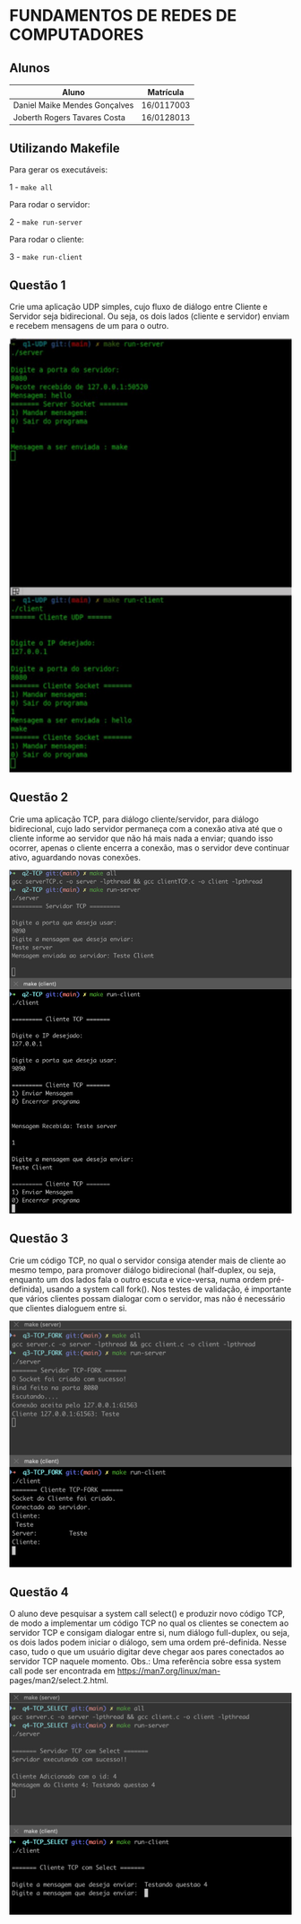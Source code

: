 # FUNDAMENTOS DE REDES DE COMPUTADORES

## Alunos

| Aluno | Matrícula |
| ----- |-----------|
| Daniel Maike Mendes Gonçalves | 16/0117003 | 
| Joberth Rogers Tavares Costa | 16/0128013 |

## Utilizando Makefile

Para gerar os executáveis:

1 - ```make all```

Para rodar o servidor:

2 - ```make run-server```

Para rodar o cliente:

3 - ```make run-client```

## Questão 1

Crie uma aplicação UDP simples, cujo fluxo de diálogo entre Cliente e Servidor seja bidirecional. Ou seja, os dois lados (cliente e servidor) enviam e recebem mensagens de um para o outro.

![q1](./assets/q1.png)

## Questão 2

Crie uma aplicação TCP, para diálogo cliente/servidor, para diálogo bidirecional, cujo lado servidor permaneça com a conexão ativa até que o cliente informe ao servidor que não há mais nada a enviar; quando isso ocorrer, apenas o cliente encerra a conexão, mas o servidor deve continuar ativo, aguardando novas conexões.

![questao2](./assets/q2tcp.png)

## Questão 3

Crie um código TCP, no qual o servidor consiga atender mais de cliente ao mesmo tempo, para promover diálogo bidirecional (half-duplex, ou seja, enquanto um dos lados fala o outro escuta e vice-versa, numa ordem pré-definida), usando a system call fork(). Nos testes de validação, é importante que vários clientes possam dialogar com o servidor, mas não é necessário que clientes dialoguem entre si.

![q3](./assets/q3.png)

## Questão 4

O aluno deve pesquisar a system call select() e produzir novo código TCP, de modo a implementar um código TCP no qual os clientes se conectem ao servidor TCP e consigam dialogar entre si, num diálogo full-duplex, ou seja, os dois lados podem iniciar o diálogo, sem uma ordem pré-definida. Nesse caso, tudo o que um usuário digitar deve chegar aos pares conectados ao servidor TCP naquele momento. Obs.: Uma referência sobre essa system call pode ser encontrada em https://man7.org/linux/man- pages/man2/select.2.html.

![q4](./assets/q4.png)
